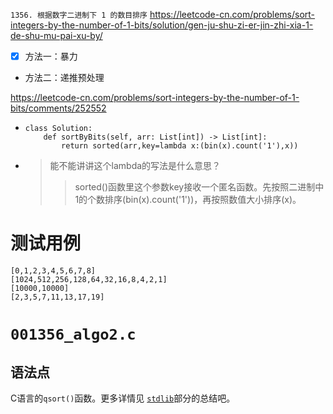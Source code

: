 
`1356. 根据数字二进制下 1 的数目排序` https://leetcode-cn.com/problems/sort-integers-by-the-number-of-1-bits/solution/gen-ju-shu-zi-er-jin-zhi-xia-1-de-shu-mu-pai-xu-by/
- [x] 方法一：暴力
- 方法二：递推预处理

https://leetcode-cn.com/problems/sort-integers-by-the-number-of-1-bits/comments/252552
- >
  ```py3
  class Solution:
      def sortByBits(self, arr: List[int]) -> List[int]:
          return sorted(arr,key=lambda x:(bin(x).count('1'),x))
  ```
- > 能不能讲讲这个lambda的写法是什么意思？
  >> sorted()函数里这个参数key接收一个匿名函数。先按照二进制中1的个数排序(bin(x).count('1'))，再按照数值大小排序(x)。

# 测试用例

```
[0,1,2,3,4,5,6,7,8]
[1024,512,256,128,64,32,16,8,4,2,1]
[10000,10000]
[2,3,5,7,11,13,17,19]
```

# `001356_algo2.c`

## 语法点

C语言的`qsort()`函数。更多详情见 [`stdlib`](https://github.com/BIAOXYZ/myNotes/blob/master/programming_notes/programming_languages/prog_lang_c/C_packages/stdlib.h.md)部分的总结吧。

